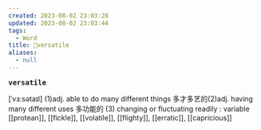 ```yaml
---
created: 2023-08-02 23:03:28
updated: 2023-08-02 23:03:44
tags:
  - Word
title: 📖versatile
aliases:
  - null
---
```


<pre><strong>versatile</strong></pre>
[ˈvɜ:sətaɪl]
(1)adj. able to do many different things 多才多艺的(2)adj. having many different uses 多功能的 (3) changing or fluctuating readily : variable
[[protean]], [[fickle]], [[volatile]], [[flighty]], [[erratic]], [[capricious]]
